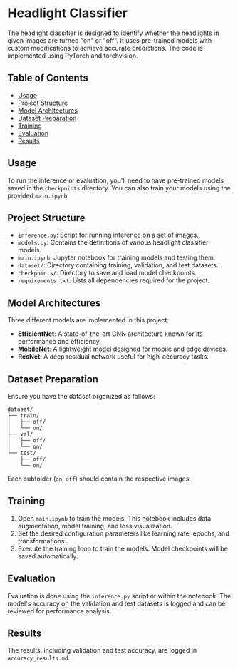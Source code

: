 # Headlight Classifier

The headlight classifier is designed to identify whether the headlights in given images are turned "on" or "off". It uses pre-trained models with custom modifications to achieve accurate predictions. The code is implemented using PyTorch and torchvision.

## Table of Contents 
- [Usage](#usage) 
- [Project Structure](#project-structure) 
- [Model Architectures](#model-architectures) 
- [Dataset Preparation](#dataset-preparation) 
- [Training](#training) 
- [Evaluation](#evaluation) 
- [Results](#results) 

## Usage

To run the inference or evaluation, you'll need to have pre-trained models saved in the `checkpoints` directory. You can also train your models using the provided `main.ipynb`.

## Project Structure

- `inference.py`: Script for running inference on a set of images. 
- `models.py`: Contains the definitions of various headlight classifier models. 
- `main.ipynb`: Jupyter notebook for training models and testing them. 
- `dataset/`: Directory containing training, validation, and test datasets. 
- `checkpoints/`: Directory to save and load model checkpoints. 
- `requirements.txt`: Lists all dependencies required for the project.

## Model Architectures

Three different models are implemented in this project: 
- **EfficientNet**: A state-of-the-art CNN architecture known for its performance and efficiency. 
- **MobileNet**: A lightweight model designed for mobile and edge devices. 
- **ResNet**: A deep residual network useful for high-accuracy tasks.


## Dataset Preparation
   Ensure you have the dataset organized as follows:

   ```
   dataset/
   ├── train/
   │   ├── off/
   │   └── on/
   ├── val/
   │   ├── off/
   │   └── on/
   └── test/
       ├── off/
       └── on/
   ```

   Each subfolder (`on`, `off`) should contain the respective images.


## Training

1. Open `main.ipynb` to train the models. This notebook includes data augmentation, model training, and loss visualization. 
2. Set the desired configuration parameters like learning rate, epochs, and transformations. 
3. Execute the training loop to train the models. Model checkpoints will be saved automatically.

## Evaluation

Evaluation is done using the `inference.py` script or within the notebook. The model's accuracy on the validation and test datasets is logged and can be reviewed for performance analysis.

## Results

The results, including validation and test accuracy, are logged in `accuracy_results.md`.